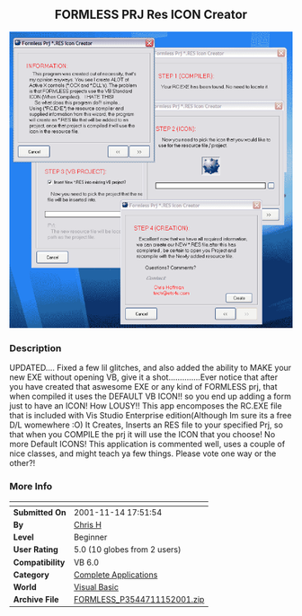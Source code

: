 ﻿<div align="center">

## FORMLESS PRJ Res ICON Creator

<img src="PIC20011114142543520.gif">
</div>

### Description

UPDATED.... Fixed a few lil glitches, and also added the ability to MAKE your new EXE without opening VB, give it a shot..............Ever notice that after you have created that aswesome EXE or any kind of FORMLESS prj, that when compiled it uses the DEFAULT VB ICON!! so you end up adding a form just to have an ICON! How LOUSY!! This app encomposes the RC.EXE file that is included with Vis Studio Enterprise edition(Although Im sure its a free D/L womewhere :O) It Creates, Inserts an RES file to your specified Prj, so that when you COMPILE the prj it will use the ICON that you choose! No more Default ICONS! This application is commented well, uses a couple of nice classes, and might teach ya few things. Please vote one way or the other?!
 
### More Info
 


<span>             |<span>
---                |---
**Submitted On**   |2001-11-14 17:51:54
**By**             |[Chris H](https://github.com/Planet-Source-Code/PSCIndex/blob/master/ByAuthor/chris-h.md)
**Level**          |Beginner
**User Rating**    |5.0 (10 globes from 2 users)
**Compatibility**  |VB 6\.0
**Category**       |[Complete Applications](https://github.com/Planet-Source-Code/PSCIndex/blob/master/ByCategory/complete-applications__1-27.md)
**World**          |[Visual Basic](https://github.com/Planet-Source-Code/PSCIndex/blob/master/ByWorld/visual-basic.md)
**Archive File**   |[FORMLESS\_P3544711152001\.zip](https://github.com/Planet-Source-Code/chris-h-formless-prj-res-icon-creator__1-28892/archive/master.zip)








